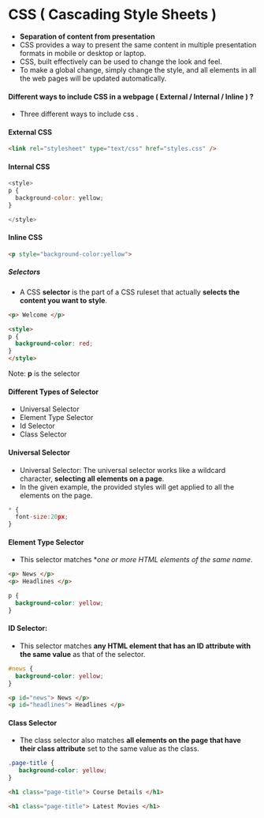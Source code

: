 # CSS ( Cascading Style Sheets ) 

* **Separation of content from presentation** 
* CSS provides a way to present the same content in multiple presentation formats in mobile or desktop or laptop.
* CSS, built effectively can be used to change the look and feel. 
* To make a global change, simply change the style, and all elements in all the web pages will be updated automatically.


#### Different ways to include CSS in a webpage ( External / Internal / Inline ) ?

* Three different ways to include css .

#### External CSS
```html
<link rel="stylesheet" type="text/css" href="styles.css" />
```

#### Internal CSS 
```js
<style>
p {
  background-color: yellow;
}

</style>
```

#### Inline CSS
```html
<p style="background-color:yellow">
```

##### Selectors

* A CSS **selector** is the part of a CSS ruleset that actually **selects the content you want to style**.

```html
<p> Welcome </p>
```

```html
<style>
p {
  background-color: red;
}
</style>
```

Note: **p** is the selector 

#### Different Types of Selector

* Universal Selector
* Element Type Selector
* Id Selector
* Class Selector

#### Universal Selector

* Universal Selector: The universal selector works like a wildcard character, **selecting all elements on a page**. 
* In the given example, the provided styles will get applied to all the elements on the page.
```js
* {
  font-size:20px;
}
```

#### Element Type Selector
* This selector matches **one or more HTML elements of the same name*.
```html
<p> News </p>
<p> Headlines </p>
```

```css
p {
  background-color: yellow;
}
```

#### ID Selector:

* This selector matches **any HTML element that has an ID attribute with the same value** as that of the selector. 

```css
#news {
  background-color: yellow;
}
```

```html
<p id="news"> News </p>
<p id="headlines"> Headlines </p>
```

#### Class Selector

* The class selector also matches **all elements on the page that have their class attribute** set to the same value as the class.

```css
.page-title {
   background-color: yellow;
}
```

```html 
<h1 class="page-title"> Course Details </h1>

<h1 class="page-title"> Latest Movies </h1>
```







